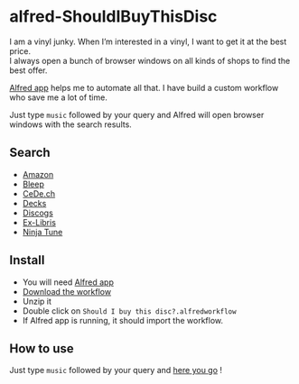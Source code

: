 alfred-ShouldIBuyThisDisc
=========================

I am a vinyl junky. When I’m interested in a vinyl, I want to get it at the best price.  
I always open a bunch of browser windows on all kinds of shops to find the best offer.

[Alfred app](http://www.alfredapp.com/) helps me to automate all that. I have build a custom workflow who save me a lot of time.

Just type `music` followed by your query and Alfred will open browser windows with the search results.

## Search

- [Amazon](http://www.amazon.com)
- [Bleep](http://www.bleep.com)
- [CeDe.ch](http://www.cede.ch)
- [Decks](http://www.decks.de)
- [Discogs](http://www.discogs.com)
- [Ex-Libris](http://www.exlibris.ch)
- [Ninja Tune](http://www.ninjatune.net)

## Install

- You will need [Alfred app](http://www.alfredapp.com/)
- [Download the workflow](https://github.com/alienlebarge/alfred-ShouldIBuyThisDisc/archive/master.zip)
- Unzip it
- Double click on `Should I buy this disc?.alfredworkflow`
- If Alfred app is running, it should import the workflow.

## How to use

Just type `music` followed by your query and [here you go](http://media3.giphy.com/media/6nBKVwPAF0rIs/giphy.gif) !